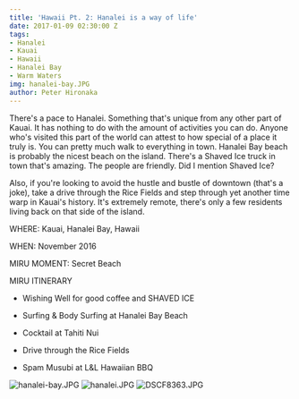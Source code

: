```yaml
---
title: 'Hawaii Pt. 2: Hanalei is a way of life'
date: 2017-01-09 02:30:00 Z
tags:
- Hanalei
- Kauai
- Hawaii
- Hanalei Bay
- Warm Waters
img: hanalei-bay.JPG
author: Peter Hironaka
---
```


There's a pace to Hanalei. Something that's unique from any other part of Kauai. It has nothing to do with the amount of activities you can do.  Anyone who's visited this part of the world can attest to how special of a place it truly is. You can pretty much walk to everything in town. Hanalei Bay beach is probably the nicest beach on the island. There's a Shaved Ice truck in town that's amazing. The people are friendly. Did I mention Shaved Ice?

Also, if you're looking to avoid the hustle and bustle of downtown (that's a joke), take a drive through the Rice Fields and step through yet another time warp in Kauai's history. It's extremely remote, there's only a few residents living back on that side of the island. 

WHERE: Kauai, Hanalei Bay, Hawaii

WHEN: November 2016

MIRU MOMENT: Secret Beach

MIRU ITINERARY

* Wishing Well for good coffee and SHAVED ICE 

* Surfing & Body Surfing at Hanalei Bay Beach

* Cocktail at Tahiti Nui

* Drive through the Rice Fields

* Spam Musubi at L&L Hawaiian BBQ 

![hanalei-bay.JPG](/uploads/hanalei-bay.JPG)
![hanalei.JPG](/uploads/hanalei.JPG)
![DSCF8363.JPG](/uploads/DSCF8363.JPG)